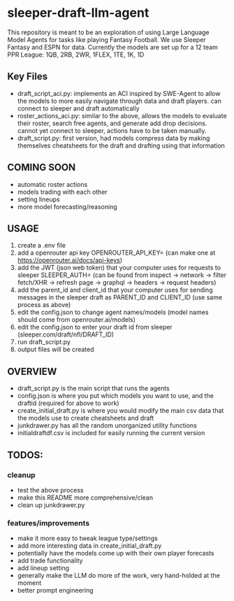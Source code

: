 # sleeper-draft-llm-agent

This repository is meant to be an exploration of using Large Language Model Agents for tasks like playing Fantasy Football. We use Sleeper Fantasy and ESPN for data. Currently the models are set up for a 12 team PPR League: 1QB, 2RB, 2WR, 1FLEX, 1TE, 1K, 1D

## Key Files
- draft_script_aci.py: implements an ACI inspired by SWE-Agent to allow the models to more easily navigate through data and draft players. can connect to sleeper and draft automatically
- roster_actions_aci.py: similar to the above, allows the models to evaluate their roster, search free agents, and generate add drop decisions. cannot yet connect to sleeper, actions have to be taken manually.
- draft_script.py: first version, had models compress data by making themselves cheatsheets for the draft and drafting using that information

## COMING SOON
- automatic roster actions
- models trading with each other
- setting lineups
- more model forecasting/reasoning

## USAGE
1. create a .env file
2. add a openrouter api key OPENROUTER_API_KEY= (can make one at https://openrouter.ai/docs/api-keys)
3. add the JWT (json web token) that your computer uses for requests to sleeper SLEEPER_AUTH= (can be found from inspect -> network -> filter fetch/XHR -> refresh page -> graphql -> headers -> request headers)
4. add the parent_id and client_id that your computer uses for sending messages in the sleeper draft as PARENT_ID and CLIENT_ID (use same process as above)
4. edit the config.json to change agent names/models (model names should come from openrouter.ai/models)
5. edit the config.json to enter your draft id from sleeper (sleeper.com/draft/nfl/DRAFT_ID)
6. run draft_script.py
7. output files will be created

## OVERVIEW
- draft_script.py is the main script that runs the agents
- config.json is where you put which models you want to use, and the draftid (required for above to work)
- create_initial_draft.py is where you would modify the main csv data that the models use to create cheatsheets and draft
- junkdrawer.py has all the random unorganized utility functions
- initialdraftdf.csv is included for easily running the current version

## TODOS:
### cleanup
- test the above process
- make this README more comprehensive/clean
- clean up junkdrawer.py
### features/improvements
- make it more easy to tweak league type/settings
- add more interesting data in create_initial_draft.py
- potentially have the models come up with their own player forecasts
- add trade functionality
- add lineup setting
- generally make the LLM do more of the work, very hand-holded at the moment
- better prompt engineering
